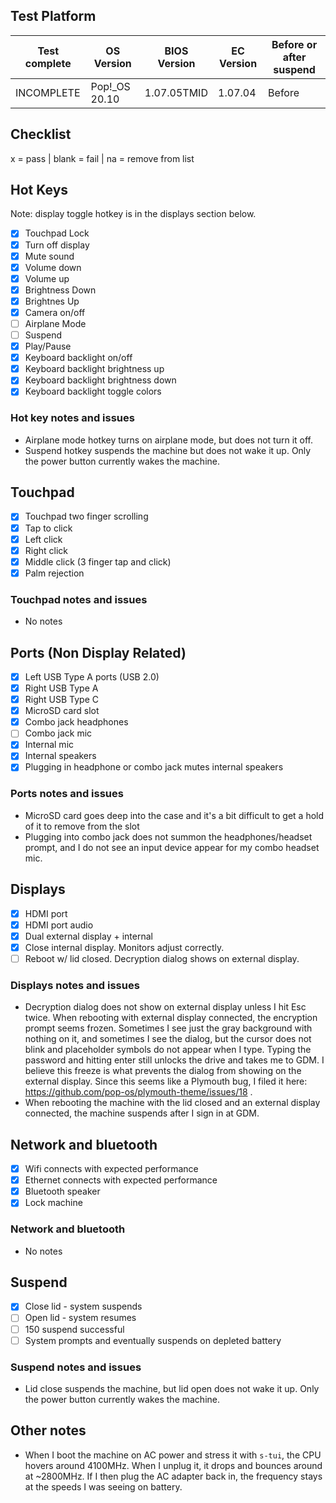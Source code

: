 ## Test Platform

| Test complete | OS Version     | BIOS Version | EC Version | Before or after suspend |
| ------------- | -------------- | ------------ | ---------- | ----------------------- |
| INCOMPLETE    | Pop!\_OS 20.10 | 1.07.05TMID  | 1.07.04    | Before                  |

## Checklist
x = pass | blank = fail | na = remove from list

## Hot Keys

Note: display toggle hotkey is in the displays section below.

- [x] Touchpad Lock
- [x] Turn off display
- [x] Mute sound
- [x] Volume down
- [x] Volume up
- [x] Brightness Down
- [x] Brightnes Up
- [x] Camera on/off
- [ ] Airplane Mode
- [ ] Suspend
- [x] Play/Pause
- [x] Keyboard backlight on/off
- [x] Keyboard backlight brightness up
- [x] Keyboard backlight brightness down
- [x] Keyboard backlight toggle colors

### Hot key notes and issues

- Airplane mode hotkey turns on airplane mode, but does not turn it off.
- Suspend hotkey suspends the machine but does not wake it up. Only the power button currently wakes the machine.

## Touchpad

- [x] Touchpad two finger scrolling 
- [x] Tap to click
- [x] Left click
- [x] Right click
- [x] Middle click (3 finger tap and click)
- [x] Palm rejection

### Touchpad notes and issues

- No notes

## Ports (Non Display Related)

- [x] Left USB Type A ports (USB 2.0)
- [x] Right USB Type A
- [x] Right USB Type C
- [x] MicroSD card slot
- [x] Combo jack headphones
- [ ] Combo jack mic
- [x] Internal mic
- [x] Internal speakers
- [x] Plugging in headphone or combo jack mutes internal speakers

### Ports notes and issues

- MicroSD card goes deep into the case and it's a bit difficult to get a hold of it to remove from the slot
- Plugging into combo jack does not summon the headphones/headset prompt, and I do not see an input device appear for my combo headset mic.

## Displays

- [x] HDMI port
- [x] HDMI port audio
- [x] Dual external display + internal
- [x] Close internal display. Monitors adjust correctly.
- [ ] Reboot w/ lid closed. Decryption dialog shows on external display.

### Displays notes and issues

- Decryption dialog does not show on external display unless I hit Esc twice. When rebooting with external display connected, the encryption prompt seems frozen. Sometimes I see just the gray background with nothing on it, and sometimes I see the dialog, but the cursor does not blink and placeholder symbols do not appear when I type. Typing the password and hitting enter still unlocks the drive and takes me to GDM. I believe this freeze is what prevents the dialog from showing on the external display. Since this seems like a Plymouth bug, I filed it here: https://github.com/pop-os/plymouth-theme/issues/18 .
- When rebooting the machine with the lid closed and an external display connected, the machine suspends after I sign in at GDM.

## Network and bluetooth

- [x] Wifi connects with expected performance
- [x] Ethernet connects with expected performance
- [x] Bluetooth speaker
- [x] Lock machine

### Network and bluetooth

- No notes

## Suspend

- [x] Close lid - system suspends
- [ ] Open lid - system resumes
- [ ] 150 suspend successful
- [ ] System prompts and eventually suspends on depleted battery

### Suspend notes and issues

- Lid close suspends the machine, but lid open does not wake it up. Only the power button currently wakes the machine.

## Other notes

- When I boot the machine on AC power and stress it with `s-tui`, the CPU hovers around 4100MHz. When I unplug it, it drops and bounces around at ~2800MHz. If I then plug the AC adapter back in, the frequency stays at the speeds I was seeing on battery.
